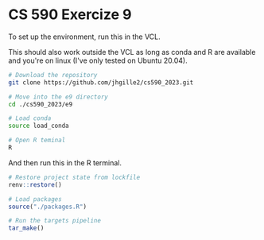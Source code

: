 # CS 590 Exercize 9  

To set up the environment, run this in the VCL.  

This should also work outside the VCL as long as conda and R are available and you're on linux (I've only tested on Ubuntu 20.04).  
```bash
# Download the repository
git clone https://github.com/jhgille2/cs590_2023.git

# Move into the e9 directory
cd ./cs590_2023/e9

# Load conda
source load_conda

# Open R teminal
R
```  

And then run this in the R terminal.  
```r
# Restore project state from lockfile
renv::restore()

# Load packages
source("./packages.R")

# Run the targets pipeline
tar_make()
```

